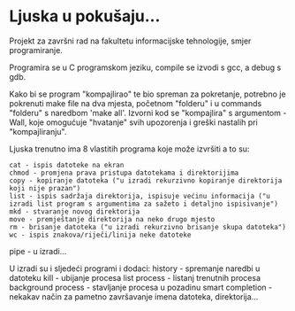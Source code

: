 # Ljuska u pokušaju...

Projekt za završni rad na fakultetu informacijske tehnologije, smjer programiranje.

Programira se u C programskom jeziku, compile se izvodi s gcc, a debug s gdb.

Kako bi se program "kompajlirao" te bio spreman za pokretanje, potrebno je pokrenuti make file na dva mjesta,
početnom "folderu" i u commands "folderu" s naredbom 'make all'. Izvorni kod se "kompajlira" s argumentom -Wall,
koje omogućuje "hvatanje" svih upozorenja i greški nastalih pri "kompajliranju".

Ljuska trenutno ima 8 vlastitih programa koje može izvršiti a to su:
```
cat - ispis datoteke na ekran
chmod - promjena prava pristupa datotekama i direktorijima
copy - kopiranje datoteka ("u izradi rekurzivno kopiranje direktorija koji nije prazan")
list - ispis sadržaja direktorija, ispisuje većinu informacija ("u izradi list program s argumentima za sažeto i detaljno ispisivanje")
mkd - stvaranje novog direktorija
move - premještanje direktorija na neko drugo mjesto
rm - brisanje datoteka ("u izradi rekurzivno brisanje skupa datoteka")
wc - ispis znakova/riječi/linija neke datoteke
```


pipe - u izradi...

U izradi su i sljedeći programi i dodaci:
history -  spremanje naredbi u datoteku
kill - ubijanje procesa
list process - listanj trenutnih procesa
background process - stavljanje procesa u pozadinu
smart completion - nekakav način za pametno završavanje imena datoteka, direktorija...

